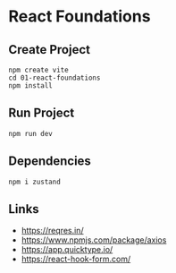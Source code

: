 # React Foundations

## Create Project

```shell
npm create vite
cd 01-react-foundations
npm install
```

## Run Project

```shell
npm run dev
```

## Dependencies

```shell
npm i zustand
```

## Links

- https://reqres.in/
- https://www.npmjs.com/package/axios
- https://app.quicktype.io/
- https://react-hook-form.com/